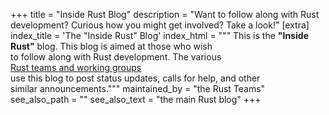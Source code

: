 +++
title = "Inside Rust Blog"
description = "Want to follow along with Rust development? Curious how you might get involved? Take a look!"
[extra]
index_title = 'The "Inside Rust" Blog'
index_html = """
This is the <b>"Inside Rust"</b> blog. This blog is aimed at those who wish \
to follow along with Rust development. The various \
<a href="https://www.rust-lang.org/governance">Rust teams and working groups</a> \
use this blog to post status updates, calls for help, and other \
similar announcements."""
maintained_by = "the Rust Teams"
see_also_path = ""
see_also_text = "the main Rust blog"
+++
